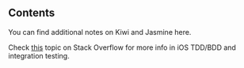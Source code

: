 ## Contents

You can find additional notes on Kiwi and Jasmine here.

Check [this](http://stackoverflow.com/questions/4114083/ios-tests-specs-tdd-bdd-and-integration-acceptance-testing) topic on Stack Overflow for more info in iOS TDD/BDD and integration testing.
